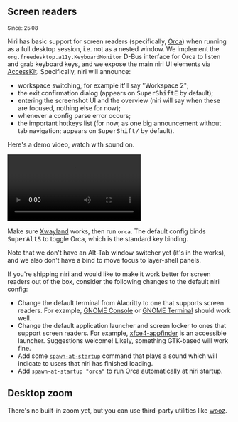## Screen readers

<sup>Since: 25.08</sup>

Niri has basic support for screen readers (specifically, [Orca](https://orca.gnome.org)) when running as a full desktop session, i.e. not as a nested window.
We implement the `org.freedesktop.a11y.KeyboardMonitor` D-Bus interface for Orca to listen and grab keyboard keys, and we expose the main niri UI elements via [AccessKit](https://accesskit.dev).
Specifically, niri will announce:

- workspace switching, for example it'll say "Workspace 2";
- the exit confirmation dialog (appears on <kbd>Super</kbd><kbd>Shift</kbd><kbd>E</kbd> by default);
- entering the screenshot UI and the overview (niri will say when these are focused, nothing else for now);
- whenever a config parse error occurs;
- the important hotkeys list (for now, as one big announcement without tab navigation; appears on <kbd>Super</kbd><kbd>Shift</kbd><kbd>/</kbd> by default).

Here's a demo video, watch with sound on.

<video controls src="https://github.com/user-attachments/assets/afceba6f-79f1-47ec-b859-a0fcb7f8eae3">

https://github.com/user-attachments/assets/afceba6f-79f1-47ec-b859-a0fcb7f8eae3

</video>

Make sure [Xwayland](./Xwayland.md) works, then run `orca`.
The default config binds <kbd>Super</kbd><kbd>Alt</kbd><kbd>S</kbd> to toggle Orca, which is the standard key binding.

Note that we don't have an Alt-Tab window switcher yet (it's in the works), and we also don't have a bind to move focus to layer-shell panels.

If you're shipping niri and would like to make it work better for screen readers out of the box, consider the following changes to the default niri config:

- Change the default terminal from Alacritty to one that supports screen readers. For example, [GNOME Console](https://gitlab.gnome.org/GNOME/console) or [GNOME Terminal](https://gitlab.gnome.org/GNOME/gnome-terminal) should work well.
- Change the default application launcher and screen locker to ones that support screen readers. For example, [xfce4-appfinder](https://docs.xfce.org/xfce/xfce4-appfinder/start) is an accessible launcher. Suggestions welcome! Likely, something GTK-based will work fine.
- Add some [`spawn-at-startup`](./Configuration:-Miscellaneous.md#spawn-at-startup) command that plays a sound which will indicate to users that niri has finished loading.
- Add `spawn-at-startup "orca"` to run Orca automatically at niri startup.

## Desktop zoom

There's no built-in zoom yet, but you can use third-party utilities like [wooz](https://github.com/negrel/wooz).
